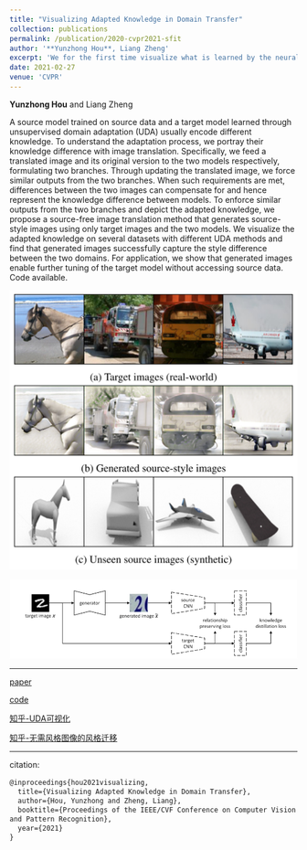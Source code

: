 ```yaml
---
title: "Visualizing Adapted Knowledge in Domain Transfer"
collection: publications
permalink: /publication/2020-cvpr2021-sfit
author: '**Yunzhong Hou**, Liang Zheng'
excerpt: 'We for the first time visualize what is learned by the neural networks during domain adaptation. The proposed approach also for the first time enables neural style transfer in the absence of style images. '
date: 2021-02-27
venue: 'CVPR'
---
```

**Yunzhong Hou** and Liang Zheng


A source model trained on source data and a target model learned through unsupervised domain adaptation (UDA) usually encode different knowledge. To understand the adaptation process, we portray their knowledge difference with image translation. Specifically, we feed a translated image and its original version to the two models respectively, formulating two branches. Through updating the translated image, we force similar outputs from the two branches. When such requirements are met, differences between the two images can compensate for and hence represent the knowledge difference between models. To enforce similar outputs from the two branches and depict the adapted knowledge, we propose a source-free image translation method that generates source-style images using only target images and the two models. We visualize the adapted knowledge on several datasets with different UDA methods and find that generated images successfully capture the style difference between the two domains. For application, we show that generated images enable further tuning of the target model without accessing source data. Code available.

![alt text](/images/cvpr2021_demo.png "Visualization results of the adapted knowledge.")

![alt text](/images/cvpr2021_pipeline.png "System overview of source-free image translation.")


---
[paper](https://arxiv.org/abs/2104.10602)

[code](https://github.com/hou-yz/DA_visualization)

[知乎-UDA可视化](https://zhuanlan.zhihu.com/p/369252839)

[知乎-无需风格图像的风格迁移](https://zhuanlan.zhihu.com/p/371101640)

---
citation:
```
@inproceedings{hou2021visualizing,
  title={Visualizing Adapted Knowledge in Domain Transfer},
  author={Hou, Yunzhong and Zheng, Liang},
  booktitle={Proceedings of the IEEE/CVF Conference on Computer Vision and Pattern Recognition},
  year={2021}
}
```